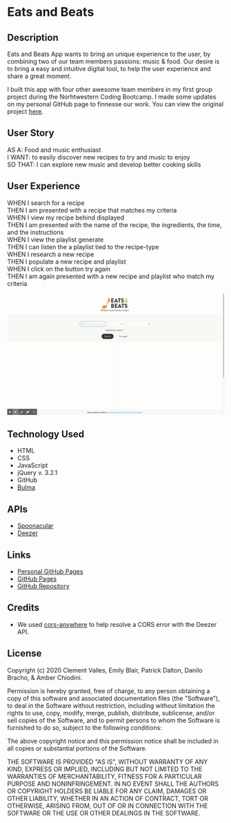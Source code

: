 # Eats and Beats

## Description 
Eats and Beats App wants to bring an unique experience to the user, by combining two of our team members passions: music & food. Our desire is to bring a easy and intuitive digital tool, to help the user experience and share a great moment.  
  
I built this app with four other awesome team members in my first group project during the Norhtwestern Coding Bootcamp.  I made some updates on my personal GitHub page to finnesse our work.  You can view the original project [here](https://github.com/Team-Norm-1/project-1).

## User Story
AS A: Food and music enthusiast   
I WANT: to easily discover new recipes to try and music to enjoy  
SO THAT: I can explore new music and develop better cooking skills

## User Experience
WHEN I search for a recipe  
THEN I am presented with a recipe that matches my criteria  
WHEN I view my recipe behind displayed  
THEN I am presented with the name of the recipe, the ingredients, the time, and the instructions  
WHEN I view the playlist generate  
THEN I can listen the a playlist tied to the recipe-type  
WHEN I research a new recipe  
THEN I populate a new recipe and playlist  
WHEN I click on the button try again  
THEN I am again presented with a new recipe and playlist who match my criteria  

![Eats and Beats App Demo](Assets/eats-and-beats-demo.gif)

## Technology Used
* HTML
* CSS
* JavaScript
* jQuery v. 3.2.1
* GitHub
* [Bulma](https://bulma.io/documentation/)

## APIs  
* [Spoonacular](https://spoonacular.com/food-api)
* [Deezer](https://developers.deezer.com/api) 

## Links
* [Personal GitHub Pages](https://emblair96.github.io/eats-and-beats-app/)
* [GitHub Pages](https://team-norm-1.github.io/project-1/)
* [GitHub Repository](https://github.com/Team-Norm-1/project-1)

## Credits
* We used [cors-anywhere](https://github.com/Rob--W/cors-anywhere/) to help resolve a CORS error with the Deezer API. 

## License
Copyright (c) 2020 Clement Valles, Emily Blair, Patrick Dalton, Danilo Bracho, & Amber Chiodini.

Permission is hereby granted, free of charge, to any person obtaining a copy
of this software and associated documentation files (the "Software"), to deal
in the Software without restriction, including without limitation the rights
to use, copy, modify, merge, publish, distribute, sublicense, and/or sell
copies of the Software, and to permit persons to whom the Software is
furnished to do so, subject to the following conditions:

The above copyright notice and this permission notice shall be included in all
copies or substantial portions of the Software.

THE SOFTWARE IS PROVIDED "AS IS", WITHOUT WARRANTY OF ANY KIND, EXPRESS OR
IMPLIED, INCLUDING BUT NOT LIMITED TO THE WARRANTIES OF MERCHANTABILITY,
FITNESS FOR A PARTICULAR PURPOSE AND NONINFRINGEMENT. IN NO EVENT SHALL THE
AUTHORS OR COPYRIGHT HOLDERS BE LIABLE FOR ANY CLAIM, DAMAGES OR OTHER
LIABILITY, WHETHER IN AN ACTION OF CONTRACT, TORT OR OTHERWISE, ARISING FROM,
OUT OF OR IN CONNECTION WITH THE SOFTWARE OR THE USE OR OTHER DEALINGS IN THE
SOFTWARE.